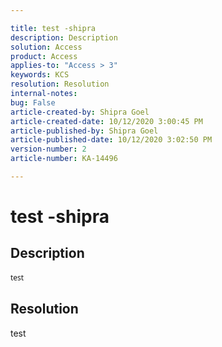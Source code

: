 ```yaml
---

title: test -shipra  
description: Description  
solution: Access  
product: Access  
applies-to: "Access > 3"  
keywords: KCS  
resolution: Resolution  
internal-notes:   
bug: False  
article-created-by: Shipra Goel  
article-created-date: 10/12/2020 3:00:45 PM  
article-published-by: Shipra Goel  
article-published-date: 10/12/2020 3:02:50 PM  
version-number: 2  
article-number: KA-14496

---
```


# test -shipra

## Description

<div data-wrapper="true" style="font-size:12px;font-family:'Segoe UI','Helvetica Neue',sans-serif;">


test 

</div>




## Resolution

test
